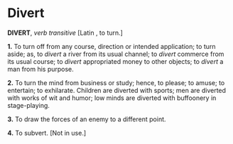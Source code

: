 # Divert

**DIVERT**, _verb transitive_ \[Latin , to turn.\]

**1.** To turn off from any course, direction or intended application; to turn aside; as, to _divert_ a river from its usual channel; to _divert_ commerce from its usual course; to _divert_ appropriated money to other objects; to _divert_ a man from his purpose.

**2.** To turn the mind from business or study; hence, to please; to amuse; to entertain; to exhilarate. Children are diverted with sports; men are diverted with works of wit and humor; low minds are diverted with buffoonery in stage-playing.

**3.** To draw the forces of an enemy to a different point.

**4.** To subvert. \[Not in use.\]